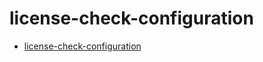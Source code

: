 # license-check-configuration

<!--TOC-->

- [license-check-configuration](#license-check-configuration)

<!--TOC-->
